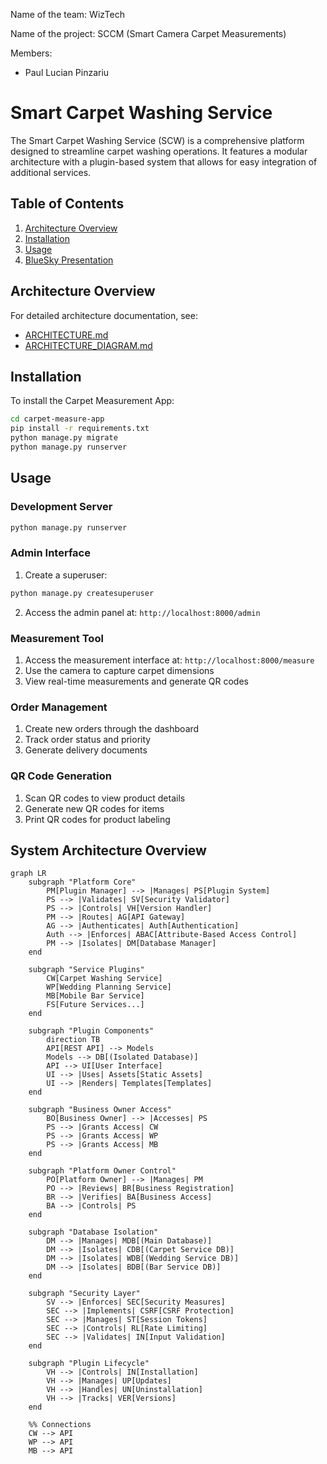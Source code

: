 Name of the team: WizTech

Name of the project: SCCM (Smart Camera Carpet Measurements)

Members:

- Paul Lucian Pinzariu

# Smart Carpet Washing Service

The Smart Carpet Washing Service (SCW) is a comprehensive platform designed to streamline carpet washing operations. It features a modular architecture with a plugin-based system that allows for easy integration of additional services.

## Table of Contents
1. [Architecture Overview](#architecture-overview)
2. [Installation](#installation)
3. [Usage](#usage)
4. [BlueSky Presentation](BlueSky)

## Architecture Overview
For detailed architecture documentation, see:
- [ARCHITECTURE.md](ARCHITECTURE.md)
- [ARCHITECTURE_DIAGRAM.md](ARCHITECTURE_DIAGRAM.md)

## Installation
To install the Carpet Measurement App:
```bash
cd carpet-measure-app
pip install -r requirements.txt
python manage.py migrate
python manage.py runserver
```

## Usage

### Development Server
```bash
python manage.py runserver
```

### Admin Interface
1. Create a superuser:
```bash
python manage.py createsuperuser
```
2. Access the admin panel at: `http://localhost:8000/admin`

### Measurement Tool
1. Access the measurement interface at: `http://localhost:8000/measure`
2. Use the camera to capture carpet dimensions
3. View real-time measurements and generate QR codes

### Order Management
1. Create new orders through the dashboard
2. Track order status and priority
3. Generate delivery documents

### QR Code Generation
1. Scan QR codes to view product details
2. Generate new QR codes for items
3. Print QR codes for product labeling


## System Architecture Overview

```mermaid
graph LR
    subgraph "Platform Core"
        PM[Plugin Manager] --> |Manages| PS[Plugin System]
        PS --> |Validates| SV[Security Validator]
        PS --> |Controls| VH[Version Handler]
        PM --> |Routes| AG[API Gateway]
        AG --> |Authenticates| Auth[Authentication]
        Auth --> |Enforces| ABAC[Attribute-Based Access Control]
        PM --> |Isolates| DM[Database Manager]
    end

    subgraph "Service Plugins"
        CW[Carpet Washing Service]
        WP[Wedding Planning Service]
        MB[Mobile Bar Service]
        FS[Future Services...]
    end

    subgraph "Plugin Components"
        direction TB
        API[REST API] --> Models
        Models --> DB[(Isolated Database)]
        API --> UI[User Interface]
        UI --> |Uses| Assets[Static Assets]
        UI --> |Renders| Templates[Templates]
    end

    subgraph "Business Owner Access"
        BO[Business Owner] --> |Accesses| PS
        PS --> |Grants Access| CW
        PS --> |Grants Access| WP
        PS --> |Grants Access| MB
    end

    subgraph "Platform Owner Control"
        PO[Platform Owner] --> |Manages| PM
        PO --> |Reviews| BR[Business Registration]
        BR --> |Verifies| BA[Business Access]
        BA --> |Controls| PS
    end

    subgraph "Database Isolation"
        DM --> |Manages| MDB[(Main Database)]
        DM --> |Isolates| CDB[(Carpet Service DB)]
        DM --> |Isolates| WDB[(Wedding Service DB)]
        DM --> |Isolates| BDB[(Bar Service DB)]
    end

    subgraph "Security Layer"
        SV --> |Enforces| SEC[Security Measures]
        SEC --> |Implements| CSRF[CSRF Protection]
        SEC --> |Manages| ST[Session Tokens]
        SEC --> |Controls| RL[Rate Limiting]
        SEC --> |Validates| IN[Input Validation]
    end

    subgraph "Plugin Lifecycle"
        VH --> |Controls| IN[Installation]
        VH --> |Manages| UP[Updates]
        VH --> |Handles| UN[Uninstallation]
        VH --> |Tracks| VER[Versions]
    end

    %% Connections
    CW --> API
    WP --> API
    MB --> API
```